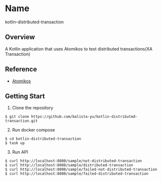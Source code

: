 # Name

kotlin-distributed-transaction

## Overview

A Kotlin application that uses Atomikos to test distributed transactions(XA Transaction)

## Reference
- [Atomikos](https://www.atomikos.com/Main/WebHome)

## Getting Start

1. Clone the repository

```
$ git clone https://github.com/balista-yu/kotlin-distributed-transaction.git
```

2. Run docker compose
```
$ cd kotlin-distributed-transaction
$ task up
```

3. Run API

```
$ curl http://localhost:8080/sample/not-distributed-transaction
$ curl http://localhost:8080/sample/distributed-transaction
$ curl http://localhost:8080/sample/failed-not-distributed-transaction
$ curl http://localhost:8080/sample/failed-distributed-transaction
```

